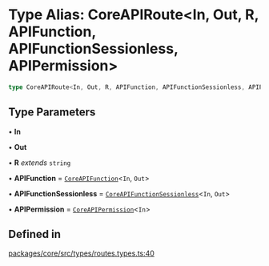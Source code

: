 # Type Alias: CoreAPIRoute\<In, Out, R, APIFunction, APIFunctionSessionless, APIPermission\>

```ts
type CoreAPIRoute<In, Out, R, APIFunction, APIFunctionSessionless, APIPermission>: CoreFunctionlessAPIRoute & object | CoreFunctionlessAPIRoute & object | CoreFunctionlessAPIRoute & object | CoreFunctionlessAPIRoute & object;
```

## Type Parameters

• **In**

• **Out**

• **R** *extends* `string`

• **APIFunction** = [`CoreAPIFunction`](CoreAPIFunction.md)\<`In`, `Out`\>

• **APIFunctionSessionless** = [`CoreAPIFunctionSessionless`](CoreAPIFunctionSessionless.md)\<`In`, `Out`\>

• **APIPermission** = [`CoreAPIPermission`](CoreAPIPermission.md)\<`In`\>

## Defined in

[packages/core/src/types/routes.types.ts:40](https://github.com/vramework/vramework/blob/d6bdd98863fc2395b074502b5cd67b069031d73f/packages/core/src/types/routes.types.ts#L40)
